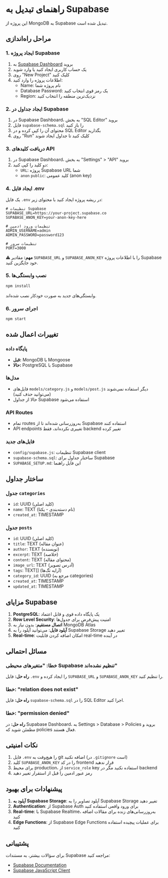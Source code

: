 # راهنمای تبدیل به Supabase

این پروژه از MongoDB به Supabase تبدیل شده است.

## مراحل راه‌اندازی

### 1. ایجاد پروژه Supabase

1. به [Supabase Dashboard](https://app.supabase.com) بروید
2. یک حساب کاربری ایجاد کنید یا وارد شوید
3. روی "New Project" کلیک کنید
4. اطلاعات پروژه را وارد کنید:
   - Name: نام پروژه شما
   - Database Password: یک رمز قوی انتخاب کنید
   - Region: نزدیک‌ترین منطقه را انتخاب کنید

### 2. ایجاد جداول در Supabase

1. در Supabase Dashboard، به بخش "SQL Editor" بروید
2. فایل `supabase-schema.sql` را باز کنید
3. محتوای آن را کپی کرده و در SQL Editor بگذارید
4. روی "Run" کلیک کنید تا جداول ایجاد شوند

### 3. دریافت کلیدهای API

1. در Supabase Dashboard، به بخش "Settings" > "API" بروید
2. دو کلید را کپی کنید:
   - `URL`: پروژه Supabase URL شما
   - `anon` `public`: کلید عمومی (anon key)

### 4. ایجاد فایل .env

یک فایل `.env` در ریشه پروژه ایجاد کنید با محتوای زیر:

```env
# تنظیمات Supabase
SUPABASE_URL=https://your-project.supabase.co
SUPABASE_ANON_KEY=your-anon-key-here

# تنظیمات ورود ادمین
ADMIN_USERNAME=admin
ADMIN_PASSWORD=password123

# تنظیمات سرور
PORT=3000
```

**⚠️ مهم:** مقادیر `SUPABASE_URL` و `SUPABASE_ANON_KEY` را با اطلاعات پروژه Supabase خود جایگزین کنید.

### 5. نصب وابستگی‌ها

```bash
npm install
```

وابستگی‌های جدید به صورت خودکار نصب شده‌اند.

### 6. اجرای سرور

```bash
npm start
```

## تغییرات اعمال شده

### پایگاه داده
- **قبل:** MongoDB با Mongoose
- **حالا:** PostgreSQL با Supabase

### مدل‌ها
- فایل‌های `models/category.js` و `models/post.js` دیگر استفاده نمی‌شوند (می‌توانید حذف کنید)
- حالا از جداول Supabase استفاده می‌شود

### API Routes
- تمام routes به‌روزرسانی شده‌اند تا از Supabase استفاده کنند
- API endpoints تغییری نکرده‌اند، فقط backend تغییر کرده

### فایل‌های جدید
- `config/supabase.js`: تنظیمات Supabase client
- `supabase-schema.sql`: ساختار جداول برای Supabase
- `SUPABASE_SETUP.md`: این فایل راهنما

## ساختار جداول

### جدول `categories`
- `id`: UUID (کلید اصلی)
- `name`: TEXT (نام دسته‌بندی - یکتا)
- `created_at`: TIMESTAMP

### جدول `posts`
- `id`: UUID (کلید اصلی)
- `title`: TEXT (عنوان مقاله)
- `author`: TEXT (نویسنده)
- `excerpt`: TEXT (خلاصه)
- `content`: TEXT (محتوای مقاله)
- `image_url`: TEXT (آدرس تصویر)
- `tags`: TEXT[] (آرایه تگ‌ها)
- `category_id`: UUID (مرجع به categories)
- `created_at`: TIMESTAMP
- `updated_at`: TIMESTAMP

## مزایای Supabase

1. **PostgreSQL**: یک پایگاه داده قوی و قابل اعتماد
2. **Row Level Security**: امنیت پیش‌فرض برای جدول‌ها
3. **اتصال مستقیم**: بدون نیاز به MongoDB Atlas
4. **آپلود فایل**: می‌توانید آپلود را به Supabase Storage تغییر دهید
5. **Real-time**: امکان اضافه کردن قابلیت real-time در آینده

## مسائل احتمالی

### خطا: "متغیرهای محیطی Supabase تنظیم نشده‌اند"
**راه حل:** فایل `.env` را ایجاد کرده و `SUPABASE_URL` و `SUPABASE_ANON_KEY` را تنظیم کنید.

### خطا: "relation does not exist"
**راه حل:** فایل `supabase-schema.sql` را در SQL Editor اجرا کنید.

### خطا: "permission denied"
**راه حل:** در Supabase Dashboard، به Settings > Database > Policies بروید و مطمئن شوید که policies فعال هستند.

## نکات امنیتی

1. فایل `.env` را هیچ‌وقت به git اضافه نکنید (در `.gitignore` است)
2. کلید `SUPABASE_ANON_KEY` را در کد frontend قرار ندهید
3. برای محیط production، از `service_role` key استفاده نکنید مگر در backend
4. رمز عبور ادمین را قبل از استقرار تغییر دهید

## پیشنهادات برای بهبود

1. **آپلود به Supabase Storage**: آپلود تصاویر را به Supabase Storage تغییر دهید
2. **Authentication**: از Supabase Auth برای ورود واقعی استفاده کنید
3. **Real-time**: با Supabase Realtime، به‌روزرسانی‌های زنده برای مقالات اضافه کنید
4. **Edge Functions**: از Supabase Edge Functions برای عملیات پیچیده استفاده کنید

## پشتیبانی

برای سؤالات بیشتر، به مستندات Supabase مراجعه کنید:
- [Supabase Documentation](https://supabase.com/docs)
- [Supabase JavaScript Client](https://supabase.com/docs/reference/javascript/introduction)

